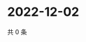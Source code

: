 # 2022-12-02

共 0 条

<!-- BEGIN WEIBO -->
<!-- 最后更新时间 Fri Dec 02 2022 14:00:51 GMT+0800 (China Standard Time) -->

<!-- END WEIBO -->
